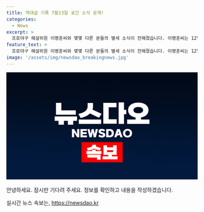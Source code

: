 ```yaml
---
title: 역대급 기록 7월13일 궂긴 소식 공개!
categories:
  - News
excerpt: >
  프로야구 해설위원 이병훈씨와 몇몇 다른 분들의 별세 소식이 전해졌습니다. 이병훈씨는 12일 오전 9시께 수원 성빈센트병원에서 별세하셨으며, 임경택씨와 최영익씨, 김수길씨, 이향원씨도 각각 다른 시간과 장소에서 별세하셨습니다. 발인 일정과 연락처는 아래와 같습니다. 12일 오전 9시20분에 서울대병원에서 임경택씨가, 11일 오후 7시55분에 연세대세브란스병원에서 최영익씨가, 11일 오후 6시2분에 여의도성모병원에서 김수길씨가, 12일 오후 6시에 충남대병원에서 이향원씨가 별세하셨습니다. 발인 일정과 연락처는 아래와 같습니다. (발인일정 및 연락처는 별세자와의 관계에 따라 상이할 수 있습니다)
feature_text: >
  프로야구 해설위원 이병훈씨와 몇몇 다른 분들의 별세 소식이 전해졌습니다. 이병훈씨는 12일 오전 9시께 수원 성빈센트병원에서 별세하셨으며, 임경택씨와 최영익씨, 김수길씨, 이향원씨도 각각 다른 시간과 장소에서 별세하셨습니다. 발인 일정과 연락처는 아래와 같습니다. 12일 오전 9시20분에 서울대병원에서 임경택씨가, 11일 오후 7시55분에 연세대세브란스병원에서 최영익씨가, 11일 오후 6시2분에 여의도성모병원에서 김수길씨가, 12일 오후 6시에 충남대병원에서 이향원씨가 별세하셨습니다. 발인 일정과 연락처는 아래와 같습니다. (발인일정 및 연락처는 별세자와의 관계에 따라 상이할 수 있습니다)
image: '/assets/img/newsdao_breakingnews.jpg'
---
```


<p><img src="/assets/img/newsdao_breakingnews.jpg" alt="cryptoinkorea 속보" /></p>

<p>안녕하세요. 잠시만 기다려 주세요. 정보를 확인하고 내용을 작성하겠습니다.</p>
실시간 뉴스 속보는, <a href="https://newsdao.kr" rel="dofollow">https://newsdao.kr</a>


